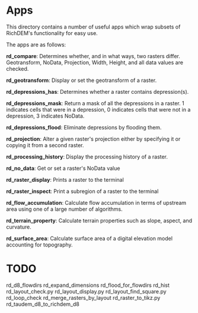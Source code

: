 Apps
====

This directory contains a number of useful apps which wrap subsets of RichDEM's
functionality for easy use.

The apps are as follows:

**rd_compare**: Determines whether, and in what ways, two rasters differ.
                Geotransform, NoData, Projection, Width, Height, and all data 
                values are checked.

**rd_geotransform**: Display or set the geotransform of a raster.

**rd_depressions_has**: Determines whether a raster contains depression(s).

**rd_depressions_mask**: Return a mask of all the depressions in a raster.
                         1 indicates cells that were in a depression,
                         0 indicates cells that were not in a depression,
                         3 indicates NoData.

**rd_depressions_flood**: Eliminate depressions by flooding them.

**rd_projection**: Alter a given raster's projection either by specifying it or
                   copying it from a second raster.

**rd_processing_history**: Display the processing history of a raster.

**rd_no_data**: Get or set a raster's NoData value

**rd_raster_display**: Prints a raster to the terminal

**rd_raster_inspect**: Print a subregion of a raster to the terminal

**rd_flow_accumulation**: Calculate flow accumulation in terms of upstream area
                          using one of a large number of algorithms.

**rd_terrain_property**: Calculate terrain properties such as slope, aspect, and
                         curvature.

**rd_surface_area**: Calculate surface area of a digital elevation model 
                     accounting for topography.

TODO
====

rd_d8_flowdirs
rd_expand_dimensions
rd_flood_for_flowdirs
rd_hist
rd_layout_check.py
rd_layout_display.py
rd_layout_find_square.py
rd_loop_check
rd_merge_rasters_by_layout
rd_raster_to_tikz.py
rd_taudem_d8_to_richdem_d8
